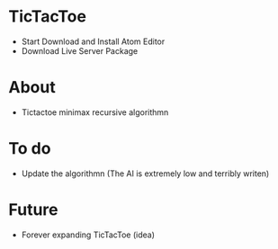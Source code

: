 # TicTacToe
- Start Download and Install Atom Editor
- Download Live Server Package
# About
- Tictactoe minimax recursive algorithmn
# To do
- Update the algorithmn (The AI is extremely low and terribly writen)
# Future
- Forever expanding TicTacToe (idea)

